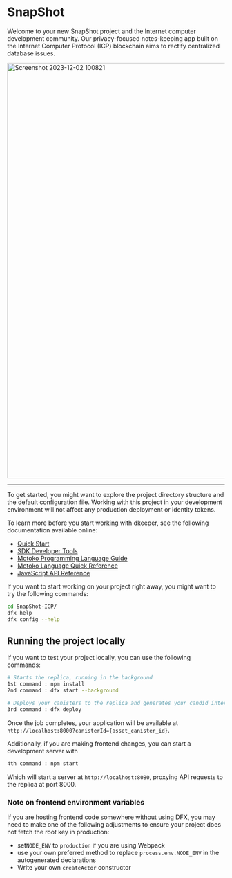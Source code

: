 # SnapShot

Welcome to your new SnapShot project and the Internet computer development community. Our privacy-focused notes-keeping app built on the Internet Computer Protocol (ICP) blockchain aims to rectify centralized database issues. 

<img width="960" alt="Screenshot 2023-12-02 100821" src="https://github.com/s2ahil/SnapShot-ICP/assets/101473078/49540cee-1d32-4203-9580-5789216edc75">






----------------------------------------------------------------------------------------------------------------------------------------------------------------------------

To get started, you might want to explore the project directory structure and the default configuration file. Working with this project in your development environment will not affect any production deployment or identity tokens.

To learn more before you start working with dkeeper, see the following documentation available online:

- [Quick Start](https://sdk.dfinity.org/docs/quickstart/quickstart-intro.html)
- [SDK Developer Tools](https://sdk.dfinity.org/docs/developers-guide/sdk-guide.html)
- [Motoko Programming Language Guide](https://sdk.dfinity.org/docs/language-guide/motoko.html)
- [Motoko Language Quick Reference](https://sdk.dfinity.org/docs/language-guide/language-manual.html)
- [JavaScript API Reference](https://erxue-5aaaa-aaaab-qaagq-cai.raw.ic0.app)

If you want to start working on your project right away, you might want to try the following commands:

```bash
cd SnapShot-ICP/
dfx help
dfx config --help
```

## Running the project locally

If you want to test your project locally, you can use the following commands:




```bash
# Starts the replica, running in the background
1st command : npm install
2nd command : dfx start --background

# Deploys your canisters to the replica and generates your candid interface
3rd command : dfx deploy
```

Once the job completes, your application will be available at `http://localhost:8000?canisterId={asset_canister_id}`.

Additionally, if you are making frontend changes, you can start a development server with

```bash
4th command : npm start
```

Which will start a server at `http://localhost:8080`, proxying API requests to the replica at port 8000.

### Note on frontend environment variables

If you are hosting frontend code somewhere without using DFX, you may need to make one of the following adjustments to ensure your project does not fetch the root key in production:

- set`NODE_ENV` to `production` if you are using Webpack
- use your own preferred method to replace `process.env.NODE_ENV` in the autogenerated declarations
- Write your own `createActor` constructor
